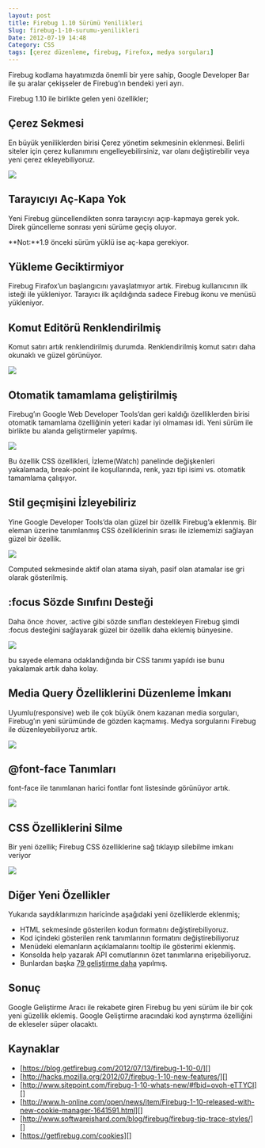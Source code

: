 ```yaml
---
layout: post
title: Firebug 1.10 Sürümü Yenilikleri
Slug: firebug-1-10-surumu-yenilikleri
Date: 2012-07-19 14:48
Category: CSS
tags: [çerez düzenleme, firebug, Firefox, medya sorguları]
---
```


Firebug kodlama hayatımızda önemli bir yere sahip, Google Developer Bar
ile şu aralar çekişseler de Firebug’ın bendeki yeri ayrı.

Firebug 1.10 ile birlikte gelen yeni özellikler;

## Çerez Sekmesi

En büyük yeniliklerden birisi Çerez yönetim sekmesinin eklenmesi.
Belirli siteler için çerez kullanımını engelleyebilirsiniz, var olanı
değiştirebilir veya yeni çerez ekleyebiliyoruz.

![][100]

## Tarayıcıyı Aç-Kapa Yok

Yeni Firebug güncellendikten sonra tarayıcıyı açıp-kapmaya gerek yok.
Direk güncelleme sonrası yeni sürüme geçiş oluyor.

**Not:**1.9 önceki sürüm yüklü ise aç-kapa gerekiyor.

## Yükleme Geciktirmiyor

Firebug Firafox’un başlangıcını yavaşlatmıyor artık. Firebug
kullanıcının ilk isteği ile yükleniyor. Tarayıcı ilk açıldığında sadece
Firebug ikonu ve menüsü yükleniyor.

## Komut Editörü Renklendirilmiş

Komut satırı artık renklendirilmiş durumda. Renklendirilmiş komut satırı
daha okunaklı ve güzel görünüyor.

![][1]

## Otomatik tamamlama geliştirilmiş

Firebug’ın Google Web Developer Tools’dan geri kaldığı özelliklerden
birisi otomatik tamamlama özelliğinin yeteri kadar iyi olmaması idi.
Yeni sürüm ile birlikte bu alanda geliştirmeler yapılmış.

![][2]

Bu özellik CSS özellikleri, İzleme(Watch) panelinde değişkenleri
yakalamada, break-point ile koşullarında, renk, yazı tipi isimi vs.
otomatik tamamlama çalışıyor.

## Stil geçmişini İzleyebiliriz

Yine Google Developer Tools’da olan güzel bir özellik Firebug’a
eklenmiş. Bir eleman üzerine tanımlanmış CSS özelliklerinin sırası ile
izlememizi sağlayan güzel bir özellik.

![][3]

Computed sekmesinde aktif olan atama siyah, pasif olan atamalar ise gri
olarak gösterilmiş.

## :focus Sözde Sınıfını Desteği

Daha önce :hover, :active gibi sözde sınıfları destekleyen Firebug şimdi
:focus desteğini sağlayarak güzel bir özellik daha eklemiş bünyesine.

![][4]

bu sayede elemana odaklandığında bir CSS tanımı yapıldı ise bunu
yakalamak artık daha kolay.

## Media Query Özelliklerini Düzenleme İmkanı

Uyumlu(responsive) web ile çok büyük önem kazanan media sorguları,
Firebug’ın yeni sürümünde de gözden kaçmamış. Medya sorgularını Firebug
ile düzenleyebiliyoruz artık.

![][5]

## @font-face Tanımları

font-face ile tanımlanan harici fontlar font listesinde görünüyor artık.

![][6]

## CSS Özelliklerini Silme

Bir yeni özellik; Firebug CSS özelliklerine sağ tıklayıp silebilme
imkanı veriyor

![][7]

## Diğer Yeni Özellikler

Yukarıda saydıklarımızın haricinde aşağıdaki yeni özelliklerde eklenmiş;

-   HTML sekmesinde gösterilen kodun formatını değiştirebiliyoruz.
-   Kod içindeki gösterilen renk tanımlarının formatını
    değiştirebiliyoruz
-   Menüdeki elemanların açıklamalarını tooltip ile gösterimi eklenmiş.
-   Konsolda help yazarak API comutlarının özet tanımlarına
    erişebiliyoruz.
-   Bunlardan başka [79 geliştirme daha][] yapılmış.

## Sonuç

Google Geliştirme Aracı ile rekabete giren Firebug bu yeni sürüm ile bir
çok yeni güzellik eklemiş. Google Geliştirme aracındaki kod ayrıştırma
özelliğini de ekleseler süper olacaktı.

## Kaynaklar

-   [https://blog.getfirebug.com/2012/07/13/firebug-1-10-0/][]
-   [http://hacks.mozilla.org/2012/07/firebug-1-10-new-features/][]
-   [http://www.sitepoint.com/firebug-1-10-whats-new/#fbid=ovoh-eTTYCI][]
-   [http://www.h-online.com/open/news/item/Firebug-1-10-released-with-new-cookie-manager-1641591.html][]
-   [http://www.softwareishard.com/blog/firebug/firebug-tip-trace-styles/][]
-   [https://getfirebug.com/cookies][]

  [100]: https://lh5.googleusercontent.com/tKZ-6Kzyaf6STFtwuEUm95oGkQqWiJaAkwl3OxkloAty_KrqehN6L1xNaOv6RQWde9-J9oDn_1VXB29aGzEiVm-Sv1HM192D52tDjY2tx3awGo6ggQQ
  [1]: https://lh4.googleusercontent.com/eQvJVbwp0haG4ivJXEumOG1QiKjuzIiL-7lsfkjnnTV1_AT66lmUQ-BOXUlRJFSoo4ZxBTyy4XRmyYQc6WvtErNMbH_jrNNEQrF65SyvGevKVAfU_-0
  [2]: https://lh4.googleusercontent.com/mtR9xJnxS6SR7uqXKTTb4W26T46FU1yN8XwxInp2wHAAjieLBjQU3VqaHnnXCYV3Luv6s2AZ3PQ1ofpFNdYt1TXIB4HFWWAoAdwG8TNrW7xKqtwVKJI
  [3]: https://lh5.googleusercontent.com/npXwZoTMZAxE3pTtW6zXjcjbJiFJiDyyaiAB-vdowVQFfnJvfV7UOaixBoYrTyGz3HJhuOUZJzH4cP3NvdlsxM6nbwWxhg7vT4BghflOsd7D12aHXnE
  [4]: https://lh5.googleusercontent.com/X3ZH15NWzxfnuYxp16s1rpaTzp_Gtps_cy8IP6TsLHoamLaK3c4t4I_YXTGB0QFI4xYo9xPPyojoCy4IDYpcKHEExTCQfTICh83FYejigS7fYtNhjEE
  [5]: https://lh3.googleusercontent.com/yiWS1E2CgTbrOsJ_6mfbXwWT58SckeLh428UWkz5bme1gTGmF6KkR-v2AJXMv79wcYfZTsnRkOhLpbjH5hB_rsYROVJL6lnNsoW9LRR7Bjgzu7soQ5c
  [6]: https://lh3.googleusercontent.com/RHIaTQhu4HPkUBxBuYTmD-mn4H8yH292PUEE4D07cEE0m7u_xLr6fmldehuEwX7Pd_fkWgwA7B76jotpStqU5HyMGjcpgWI7hi-bVI-lQP3P4A7Amc4
  [7]: https://lh3.googleusercontent.com/jrWMGGwv_Z9gPIATGHLZXIF2mxqtO2BkEdvyccxn9HqmOObPOo2rspGJO7gM2fivEIUwbPRRfFd9jeMR43nlMPErPCJPXxsMw8bUGCYJI69ULmkWujY
  [79 geliştirme daha]: http://code.google.com/p/fbug/issues/list?can=1&q=label%3Afixed-1.10+label%3AType-Enhancement&colspec=ID+Type+Status+Owner+Test+Summary+Reporter&cells=tiles
  [https://blog.getfirebug.com/2012/07/13/firebug-1-10-0/]: https://blog.getfirebug.com/2012/07/13/firebug-1-10-0/
  [http://hacks.mozilla.org/2012/07/firebug-1-10-new-features/]: http://hacks.mozilla.org/2012/07/firebug-1-10-new-features/
  [http://www.sitepoint.com/firebug-1-10-whats-new/#fbid=ovoh-eTTYCI]: http://www.sitepoint.com/firebug-1-10-whats-new/#fbid=ovoh-eTTYCI
  [http://www.h-online.com/open/news/item/Firebug-1-10-released-with-new-cookie-manager-1641591.html]: http://www.h-online.com/open/news/item/Firebug-1-10-released-with-new-cookie-manager-1641591.html
  [http://www.softwareishard.com/blog/firebug/firebug-tip-trace-styles/]: http://www.softwareishard.com/blog/firebug/firebug-tip-trace-styles/
  [https://getfirebug.com/cookies]: https://getfirebug.com/cookies
